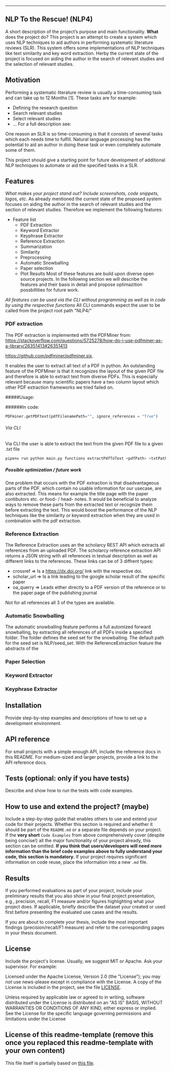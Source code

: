 
---
## NLP To the Rescue! (NLP4)
A short description of the project’s purpose and main functionality. **What** does the project do?
This project is an attempt to create a system which uses NLP techniques to aid authors in performing systematic literature 
reviews (SLR). This system offers some implementations of NLP techniques like text similarity and key word extraction.
Herby the current state of the project is focused on aiding the author in the search of relevant studies and the
selection of relevant studies.


## Motivation
Performing a systematic literature review is usually a time-consuming task and can take up to 12 Months [1].
These tasks are for example: 
* Defining the research question
* Search relevant studies
* Select relevant studies
* ... For a full description see: 

One reason an SLR is so time-consuming is that it consists of several tasks which each needs time to fulfill.
Natural language processing has the potential to aid an author in doing these task or even completely automate some of them.

This project should give a starting point for future development of additional NLP techniques to automate or aid the specified tasks
in a SLR.


## Features
*What makes your project stand out? Include screenshots, code snippets, logos, etc.*
As already mentioned the current state of the proposed system focuses on aiding the author in the search of relevant studies and the
section of relevant studies. 
Therefore we implement the following features:
* Feature list
    * PDF Extraction
    * Keyword Extractor
    * Keyphrase Extractor
    * Reference Extraction
    * Summarization
    * Similarity
    * Preprocessing
    * Automatic Snowballing
    * Paper selection
    * Plot Results
Most of these features are build upon diverse open source projects.
In the following section we will describe the features and their basis in detail and propose optimazition possbillities
for future work.

*All features can be used via the CLI without programming as well as in code by using the respective functions* 
All CLI commands expect the user to be called from the project root path "NLP4/"

### PDF extraction
The PDF extraction is implemented with the PDFMiner from:
https://stackoverflow.com/questions/5725278/how-do-i-use-pdfminer-as-a-library/26351413#26351413

https://github.com/pdfminer/pdfminer.six.

It enables the user to extract all text of a PDF in python. An outstanding feature of the PDFMiner is that it recognizes
the layout of the given PDF file and therefore is able to extract text from diverse PDFs. This is especially relevant
because many scientific papers have a two column layout which other PDF extraction frameworks we tried failed on.

#####Usage:

######In code:
```python
PDFminer.getPDFtext(pdfFilenamePath="", ignore_references = "True")
```
###### Via CLI
Via CLI the user is able to extract the text from the given PDF file to a given .txt file

```sh
pipenv run python main.py functions extractPdfToText <pdfPath> <txtPath>
```

##### Possible optimization / future work
One problem that occurs with the PDF extraction is that disadvantageous parts of the PDF, which contain no usable information
for our usecase, are also extracted. This means for example the title page with the paper contibutors etc. or food- / head- notes.
It would be beneficial to analyze ways to remove these parts from the extracted text or recognize them before extracting the text.
This would boost the performance of the NLP techniques like the similarity or keyword extraction when they are used in combination
with the pdf extraction.


### Reference Extraction
The Reference Extraction uses an the scholarcy REST API which extracts all references from an uploaded PDF.
The scholarcy reference extraction API returns a JSON string with all references in textual description
as well as different links to the references. These links can be of 3 diffrent types:
* crossref => Is a https://dx.doi.org/ link with the respective doi.
* scholar_url => Is a link leading to the google scholar result of the specific paper
* oa_querry => Leads either directly to a PDF version of the reference or to the paper page of the publishing journal

Not for all references all 3 of the types are available.



### Automatic Snowballing
The automatic snowballing feature performs a full automized forward snowballing, by extracting all references
of all PDFs inside a specified folder. The folder defines the seed set for the snowballing. The default path for
the seed set is NLP/seed_set. With the ReferenceExtraction feature the abstracts of the 

### Paper Selection

### Keyword Extractor

### Keyphrase Extractor


## Installation
Provide step-by-step examples and descriptions of how to set up a development environment.

## API reference
For small projects with a simple enough API, include the reference docs in this README. For medium-sized and larger projects, provide a link to the API reference docs.

## Tests (optional: only if you have tests)
Describe and show how to run the tests with code examples.

## How to use and extend the project? (maybe)
Include a step-by-step guide that enables others to use and extend your code for their projects. Whether this section is required and whether it should be part of the `README.md` or a separate file depends on your project. If the **very short** `Code Examples` from above comprehensively cover (despite being concise!) all the major functionality of your project already, this section can be omitted. **If you think that users/developers will need more information than the brief code examples above to fully understand your code, this section is mandatory.** If your project requires significant information on code reuse, place the information into a new `.md` file.

## Results
If you performed evaluations as part of your project, include your preliminary results that you also show in your final project presentation, e.g., precision, recall, F1 measure and/or figures highlighting what your project does. If applicable, briefly describe the dataset your created or used first before presenting the evaluated use cases and the results.

If you are about to complete your thesis, include the most important findings (precision/recall/F1 measure) and refer to the corresponding pages in your thesis document.

## License
Include the project's license. Usually, we suggest MIT or Apache. Ask your supervisor. For example:

Licensed under the Apache License, Version 2.0 (the "License"); you may not use news-please except in compliance with the License. A copy of the License is included in the project, see the file [LICENSE](LICENSE).

Unless required by applicable law or agreed to in writing, software distributed under the License is distributed on an "AS IS" BASIS, WITHOUT WARRANTIES OR CONDITIONS OF ANY KIND, either express or implied. See the License for the specific language governing permissions and limitations under the License

## License of this readme-template (remove this once you replaced this readme-template with your own content)
This file itself is partially based on [this file](https://gist.github.com/sujinleeme/ec1f50bb0b6081a0adcf9dd84f4e6271). 
